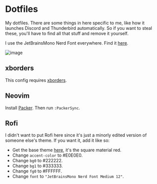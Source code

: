 # Dotfiles
My dotfiles. There are some things in here specific to me, like how it launches
Discord and Thunderbird automatically. So if you want to steal these, you'll
have to find all that stuff and remove it yourself.

I use the JetBrainsMono Nerd Font everywhere. Find it [here](https://www.nerdfonts.com/font-downloads).

![image](https://github.com/user-attachments/assets/429fd2be-d76b-4d23-91eb-397da608ea9b)

## xborders
This config requires [xborders](https://github.com/deter0/xborder).
## Neovim
Install [Packer](https://github.com/wbthomason/packer.nvim).
Then run `:PackerSync`.
## Rofi
I didn't want to put Rofi here since it's just a minorly edited version of
someone else's theme.
If you want it, add it like so:
- Get the base theme [here](https://github.com/newmanls/rofi-themes-collection),
it's the square material red.
- Change `accent-color` to #E0E0E0.
- Change `bg0` to #222222.
- Change `bg1` to #333333.
- Change `fg0` to #FFFFFF.
- Change `font` to `"JetBrainsMono Nerd Font Medium 12"`.
